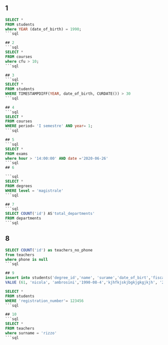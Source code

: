 ## 1

````sql
SELECT *
FROM students
where YEAR (date_of_birth) = 1990;
```sql

## 2
```sql
SELECT *
FROM courses
where cfu > 10;
```sql

## 3
```sql
SELECT *
FROM students
WHERE TIMESTAMPDIFF(YEAR, date_of_birth, CURDATE()) > 30
```sql

## 4
```sql
SELECT *
FROM courses
WHERE period= 'I semestre' AND year= 1;
```sql

## 5
```sql
SELECT *
FROM exams
where hour > '14:00:00' AND date ='2020-06-26'
```sql
## 6

```sql
SELECT *
FROM degrees
WHERE level = 'magistrale'
```sql

## 7
```sql
SELECT COUNT('id') AS'total_departments'
FROM departments
```sql
````

## 8

````sql
SELECT COUNT('id') as teachers_no_phone
from teachers
where phone is null
```sql
````

````sql
## 9
insert into students('degree_id','name', 'surame','date_of_birt','fiscal_code','enrolment_date','registration_number', 'email')
VALUE (61, 'nicola', 'ambrosini','1990-08-4','kjhfkjskjbgkjgkgjkjh', '20-03-2022', '68798573985','nico.ambro@hjkhfj.it')

SELECT *
FROM students
WHERE 'registration_number'= 123456
```sql

## 10
```sql
SELECT *
FROM teachers
where surname = 'rizzo'
```sql

````
